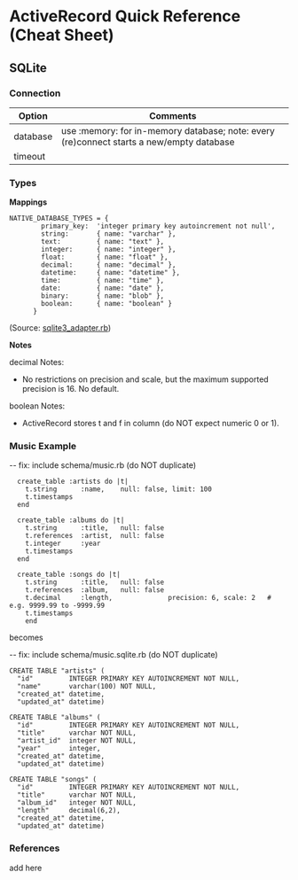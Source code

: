 # ActiveRecord Quick Reference (Cheat Sheet)

## SQLite

### Connection

Option     | Comments
---------- | ---------------------
database   | use :memory: for in-memory database; note: every (re)connect starts a new/empty database 
timeout    |


### Types


**Mappings**

~~~
NATIVE_DATABASE_TYPES = {
        primary_key:  'integer primary key autoincrement not null',
        string:       { name: "varchar" },
        text:         { name: "text" },
        integer:      { name: "integer" },
        float:        { name: "float" },
        decimal:      { name: "decimal" },
        datetime:     { name: "datetime" },
        time:         { name: "time" },
        date:         { name: "date" },
        binary:       { name: "blob" },
        boolean:      { name: "boolean" }
      }
~~~

(Source: [sqlite3_adapter.rb](https://github.com/rails/rails/blob/master/activerecord/lib/active_record/connection_adapters/sqlite3_adapter.rb))

**Notes**

decimal Notes:
- No restrictions on precision and scale, but the maximum supported precision is 16. No default.

boolean Notes:
- ActiveRecord stores t and f in column (do NOT expect numeric 0 or 1).




### Music Example

-- fix: include schema/music.rb  (do NOT duplicate)

~~~
  create_table :artists do |t|
    t.string      :name,    null: false, limit: 100
    t.timestamps
  end

  create_table :albums do |t|
    t.string      :title,   null: false
    t.references  :artist,  null: false
    t.integer     :year
    t.timestamps
  end

  create_table :songs do |t|
    t.string      :title,   null: false
    t.references  :album,   null: false
    t.decimal     :length,              precision: 6, scale: 2   # e.g. 9999.99 to -9999.99
    t.timestamps
    end
~~~

becomes

-- fix: include schema/music.sqlite.rb  (do NOT duplicate)

~~~
CREATE TABLE "artists" (
  "id"         INTEGER PRIMARY KEY AUTOINCREMENT NOT NULL,
  "name"       varchar(100) NOT NULL,
  "created_at" datetime,
  "updated_at" datetime) 

CREATE TABLE "albums" (
  "id"         INTEGER PRIMARY KEY AUTOINCREMENT NOT NULL,
  "title"      varchar NOT NULL,
  "artist_id"  integer NOT NULL,
  "year"       integer,
  "created_at" datetime,
  "updated_at" datetime) 

CREATE TABLE "songs" (
  "id"         INTEGER PRIMARY KEY AUTOINCREMENT NOT NULL,
  "title"      varchar NOT NULL,
  "album_id"   integer NOT NULL,
  "length"     decimal(6,2),
  "created_at" datetime,
  "updated_at" datetime) 
~~~


### References

add here

